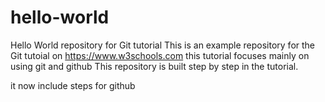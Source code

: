 # hello-world
Hello World repository for Git tutorial
This is an example repository for the Git tutoial on https://www.w3schools.com
this tutorial focuses mainly on using git and github
This repository is built step by step in the tutorial.

it now include steps for github
